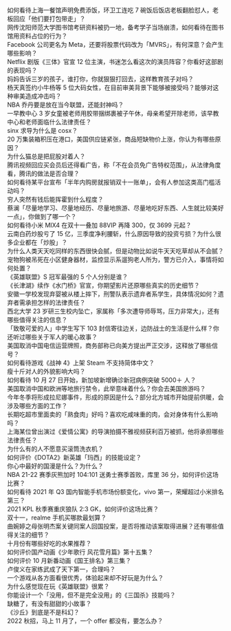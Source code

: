 如何看待上海一餐馆声明免费添饭，环卫工连吃 7 碗饭后饭店老板翻脸怼人，老板回应「他们要打包带走」？  
网传沈阳师范大学图书馆考研资料被扔一地，备考学子当场崩溃，如何看待在图书馆用资料占位的行为？  
Facebook 公司更名为 Meta，还要将股票代码改为「MVRS」，有何深意？会产生哪些影响？  
Netflix 剧版《三体》官宣 12 位主演，书迷怎么看这次的演员阵容？你看好这部剧的表现吗？  
妈妈告诉三岁的孩子，谁打你，你就狠狠打回去，这样教育孩子对吗？  
杨天真签约小牛杨等 5 位大码女性，在目前审美背景下能够被接受吗？能够对这种审美造成冲击吗？  
NBA 乔丹要是放在当今联盟，还能封神吗？  
一早教中心 3 岁女童被老师用胶带捆绑裹被子午休，母亲希望开除老师，该早教中心和老师面临什么法律责任？  
sinx 求导为什么是 cosx？  
20 万集装箱积压在港口，美国供应链紧张，商品短缺物价上涨，你认为有哪些原因？  
为什么猫总是把屁股对着人？  
腾讯视频回应买会员后还得看广告，称「不在会员免广告特权范围」，从法律角度看，腾讯的做法是否合理？  
如何看待某平台宣布「半年内购房就报销双十一账单」，会有人参加这类高门槛活动吗？  
穷人突然有钱后能挥霍到什么程度？  
蔡澜「尽量地学习、尽量地经历、尽量地旅游、尽量地吃好东西、人生就比较美好一点」，你做到了哪一个？  
如何看待小米 MIX4 在双十一叠加 88VIP 再降 300，仅 3699 元起？  
云南白药炒股亏了 15 亿，三季度净利腰斩，什么原因导致的投资亏损？为什么很多企业都在「炒股」？  
为什么人类天天吃同样的东西很快会腻，但是动物比如说牛天天吃草却从不会腻？  
宠物狗被吊死在小区健身器材，监控显示系遛狗老人所为，警方已介入，事情将如何处置？  
《英雄联盟》S 冠军最强的 5 个人分别是谁？  
《长津湖》续作《水门桥》官宣，你期望影片还原哪些真实的历史细节？  
安徽一学校发现弃婴被从楼上摔下，刑警队表示遗弃者系学生，具体情况如何？遗弃者需承担怎样的法律责任？  
西北大学 23 岁研三生校内坠亡，家属称「多次遭导师辱骂，压力非常大」，还有哪些值得关注的信息？  
「致敬可爱的人」中学生写下 103 封信寄往边关，边防战士的生活是什么样？你还听过哪些关于军人的暖心故事？  
美国取消中国电信运营牌照，商务部称已向美方提出严正交涉，这释放了哪些信号？  
如何看待游戏《战神 4》上架 Steam 不支持简体中文？  
瘦十斤对人的外貌影响大吗？  
如何看待 10 月 27 日开始，新加坡新增确诊新冠病例突破 5000＋ 人？  
美国取消中国和欧洲等地旅行禁令，此举意味着什么？你会去美国旅游吗？  
今年冬季将形成拉尼娜事件，形成的原因是什么？部分北方城市开始提前供暖，会涉及哪些方面的工作？  
长期吃超市里面卖的「熟食肉」好吗？喜欢吃咸味重的肉，会对身体有什么影响吗？  
上海某位曾出演过《爱情公寓》的导演拍摄不雅视频获利百万被抓，他将承担哪些法律责任？  
为什么有的人不愿意买滚筒洗衣机？  
如何评价《DOTA2》新英雄「玛西」的技能设定？  
你心中最好的国漫是什么？为什么？  
NBA 21-22 赛季灰熊加时 104:101 送勇士赛季首败，库里 36 分，如何评价这场比赛？  
如何看待 2021 年 Q3 国内智能手机市场份额变化，vivo 第一，荣耀超过小米排名第三？  
2021 KPL 秋季赛重庆狼队 2:3  GK，如何评价这场比赛？  
双十一，realme 手机买哪款最划算？  
曲婉婷之母张明杰案关键同案人回国投案，是否将推动该案取得进展？还有哪些值得关注的细节？  
十月份有哪些好吃的水果推荐？  
如何评价国产动画《少年歌行 风花雪月篇》第十五集？  
如何评价 10 月新番动画《国王排名》第三集？  
卢俊义在家练武成了天下第一，合理吗？  
一个游戏从各方面看很优秀，体验起来却不好玩是为什么？  
为什么感觉现在玩《英雄联盟》很累？  
你能设计一个「没用，但不是完全没用」的《三国杀》技能吗？  
缺糖了，有没有甜甜的小故事？  
《沙丘》到底是不是科幻？  
2022 秋招，马上 11 月了，一个 offer 都没有，要怎么办？  
